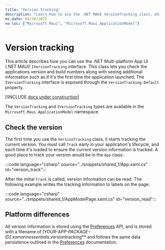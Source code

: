 ```yaml
---
title: "Version tracking"
description: "Learn how to use the .NET MAUI VersionTracking class, which lets you check the applications version and build numbers along with seeing additional information."
ms.date: 05/10/2022
no-loc: ["Microsoft.Maui", "Microsoft.Maui.ApplicationModel"]
---
```


# Version tracking

This article describes how you can use the .NET Multi-platform App UI (.NET MAUI) `IVersionTracking` interface. This class lets you check the applications version and build numbers along with seeing additional information such as if it's the first time the application launched. The `IVersionTracking` interface is exposed through the `VersionTracking.Default` property.

[!INCLUDE [docs under construction](~/includes/preview-note.md)]

The `VersionTracking` and `IVersionTracking` types are available in the `Microsoft.Maui.ApplicationModel` namespace.

## Check the version

The first time you use the `VersionTracking` class, it starts tracking the current version. You must call `Track` early in your application's lifecycle, and each time it's loaded to ensure the current version information is tracked. A good place to track your version would be in the `App` class:

:::code language="csharp" source="../snippets/shared_1/App.xaml.cs" id="version_track":::

After the initial `Track` is called, version information can be read. The following example writes the tracking information to labels on the page:

:::code language="csharp" source="../snippets/shared_1/AppModelPage.xaml.cs" id="version_read":::

## Platform differences

<!-- TODO: file name contains xamarin, what is it? the secure-storage article also has this./ -->

All version information is stored using the [Preferences](../storage/preferences.md) API, and is stored with a filename of _[YOUR-APP-PACKAGE-ID].xamarinessentials_.versiontracking** and follows the same data persistence outlined in the [Preferences](../storage/preferences.md#persistence) documentation.
